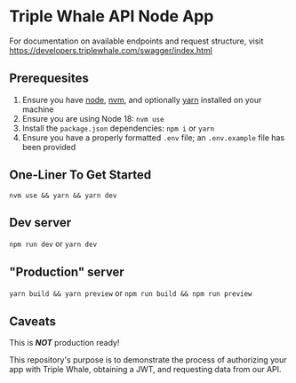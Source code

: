 # Triple Whale API Node App

For documentation on available endpoints and request structure, visit https://developers.triplewhale.com/swagger/index.html

## Prerequesites

1. Ensure you have [node](https://nodejs.org/en/download/), [nvm](https://github.com/nvm-sh/nvm), and optionally [yarn](https://yarnpkg.com/getting-started/install) installed on your machine
1. Ensure you are using Node 18: `nvm use`
1. Install the `package.json` dependencies: `npm i` or `yarn`
2. Ensure you have a properly formatted `.env` file; an `.env.example` file has been provided

## One-Liner To Get Started

`nvm use && yarn && yarn dev`

## Dev server

`npm run dev` or `yarn dev`

## "Production" server

`yarn build && yarn preview` or `npm run build && npm run preview`

## Caveats

This is ***NOT*** production ready! 

This repository's purpose is to demonstrate the process of authorizing your app with Triple Whale, obtaining a JWT, and requesting data from our API.
